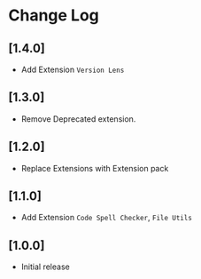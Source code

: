 # Change Log

## [1.4.0]

- Add Extension  `Version Lens`

## [1.3.0]
- Remove Deprecated extension.
## [1.2.0]
- Replace Extensions with Extension pack
## [1.1.0]

- Add Extension  ```Code Spell Checker```, ```File Utils```

## [1.0.0]
- Initial release

